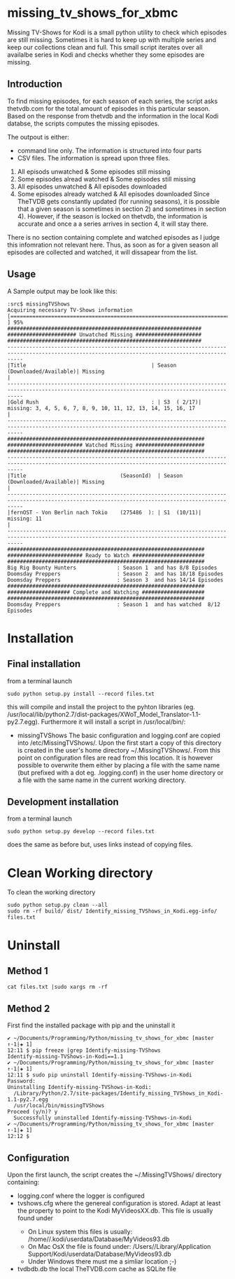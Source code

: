 # missing_tv_shows_for_xbmc


Missing TV-Shows for Kodi is a small python utility to check which episodes are still missing. Sometimes it is hard to keep up with multiple series and keep our collections clean and full. This small script iterates over all availalbe series in Kodi and checks whether they some episodes are missing.


## Introduction

To find missing episodes, for each season of each series, the script asks thetvdb.com for the total amount of episodes in this particular season. Based on the response from thetvdb and the information in the local Kodi databse, the scripts computes the missing episodes.

The outpout is either:
* command line only. The information is structured into four parts
* CSV files. The information is spread upon three files.

1. All episods unwatched & Some episodes still missing
2. Some episodes alread watched & Some episodes still missing
3. All episodes unwatched & All episodes downloaded
4. Some episodes already watched & All episodes downloaded
Since TheTVDB gets constantly updated (for running seasons), it is possible that a given season is sometimes in section 2) and sometimes in section 4). However, if the season is locked on thetvdb, the information is accurate and once a a series arrives in section 4, it will stay there.

There is no section containing complete and watched episodes as I judge this infomration not relevant here. Thus, as soon as for a given season all episodes are collected and watched, it will dissapear from the list.


## Usage

A Sample output may be look like this:
```
:src$ missingTVShows
Acquiring necessary TV-Shows information
[===============================================================================================     ] 95%
##############################################################
###################### Unwatched Missing #####################
##############################################################
-------------------------------------------------------------------------------------------------------------------------------------------------
|Title                                        | Season (Downloaded/Available)| Missing                                                                   |
-------------------------------------------------------------------------------------------------------------------------------------------------
|Gold Rush                                    : | S3  ( 2/17)| missing: 3, 4, 5, 6, 7, 8, 9, 10, 11, 12, 13, 14, 15, 16, 17                        |
-------------------------------------------------------------------------------------------------------------------------------------------------
###############################################################
######################## Watched Missing ######################
###############################################################
-------------------------------------------------------------------------------------------------------------------------------------------------
|Title                              (SeasonId)  | Season (Downloaded/Available)| Missing                                                                   |
-------------------------------------------------------------------------------------------------------------------------------------------------
|fernOST - Von Berlin nach Tokio    (275486  ): | S1  (10/11)| missing: 11                                                                        |
-------------------------------------------------------------------------------------------------------------------------------------------------
###############################################################
######################## Ready to Watch #######################
###############################################################
Big Rig Bounty Hunters             : Season 1  and has 8/8 Episodes
Doomsday Preppers                  : Season 2  and has 18/18 Episodes
Doomsday Preppers                  : Season 3  and has 14/14 Episodes
###############################################################
#################### Complete and Watching ####################
###############################################################
Doomsday Preppers                  : Season 1  and has watched  8/12 Episodes

```

# Installation

## Final installation

from a terminal launch
```
sudo python setup.py install --record files.txt
```
this will compile and install the project to the pyhton libraries (eg. /usr/local/lib/python2.7/dist-packages/XWoT_Model_Translator-1.1-py2.7.egg). Furthermore it will install a script in /usr/local/bin/:
* missingTVShows
The basic configuration and logging.conf are copied into /etc/MissingTVShows/. Upon the first start a copy of this directory is created in the user's home directory ~/.MissingTVShows/. From this point on configuration files are read from this location. It is however possible to overwrite them either by placing a file with the same name (but prefixed with a dot eg. .logging.conf) in the user home directory or a file with the same name in the current working directory.

## Development installation

from a terminal launch
```
sudo python setup.py develop --record files.txt
```
does the same as before but, uses links instead of copying files.

# Clean Working directory

To clean the working directory
```
sudo python setup.py clean --all
sudo rm -rf build/ dist/ Identify_missing_TVShows_in_Kodi.egg-info/ files.txt
```

# Uninstall

## Method 1
```
cat files.txt |sudo xargs rm -rf
```
## Method 2

First find the installed package with pip and the uninstall it
```
✔ ~/Documents/Programming/Python/missing_tv_shows_for_xbmc [master ↑·1|✚ 1]
12:11 $ pip freeze |grep Identify-missing-TVShows
Identify-missing-TVShows-in-Kodi==1.1
✔ ~/Documents/Programming/Python/missing_tv_shows_for_xbmc [master ↑·1|✚ 1]
12:11 $ sudo pip uninstall Identify-missing-TVShows-in-Kodi
Password:
Uninstalling Identify-missing-TVShows-in-Kodi:
  /Library/Python/2.7/site-packages/Identify_missing_TVShows_in_Kodi-1.1-py2.7.egg
  /usr/local/bin/missingTVShows
Proceed (y/n)? y
  Successfully uninstalled Identify-missing-TVShows-in-Kodi
✔ ~/Documents/Programming/Python/missing_tv_shows_for_xbmc [master ↑·1|✚ 1]
12:12 $
```

## Configuration

Upon the first launch, the script creates the ~/.MissingTVShows/ directory containing:
* logging.conf where the logger is configured
* tvshows.cfg where the genereal configuration is stored. Adapt at least the <db> property to point to the Kodi MyVideosXX.db. This file is usually found under
    * On Linux system this files is usually: /home/<username>/.kodi/userdata/Database/MyVideos93.db
    * On Mac OsX the file is found under: /Users/<username>/Library/Application Support/Kodi/userdata/Database/MyVideos93.db
    * Under Windows there must me a simliar location ;-)
* tvdbdb.db the local TheTVDB.com cache as SQLite file

